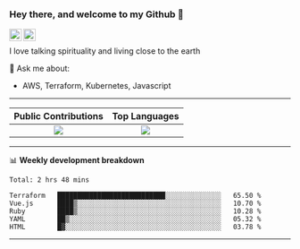 ### Hey there, and welcome to my Github 👋

<a href="https://www.linkedin.com/in/ibrahiem-mohammad/" target="_blank">
  <img align="left" alt="Ibrahiem's LinkdeIn" width="22px" src="https://cdn.worldvectorlogo.com/logos/linkedin-icon-2.svg"/>
</a>
<a href="https://imohammd.netlify.app/" target="_blank">
  <img align="left" alt="Ibrahiem's Website" width="22px" src="https://cdn.worldvectorlogo.com/logos/netlify.svg"/>
</a>
<br>

I love talking spirituality and living close to the earth
<br>

💬 Ask me about: 
- AWS, Terraform, Kubernetes, Javascript

-------

Public Contributions             |  Top Languages
:-------------------------:|:-------------------------:
![](https://github-readme-stats.vercel.app/api?username=ibrahiem96&show_icons=true&count_private=true&bg_color=30,e96443,904e95&title_color=fff&text_color=fff)  |  ![](https://github-readme-stats.vercel.app/api/top-langs/?username=ibrahiem96&layout=compact&bg_color=30,e96443,904e95&title_color=fff&text_color=fff&hide=html,css)

-------
📊 **Weekly development breakdown**
<!--START_SECTION:waka-->
```text
Total: 2 hrs 48 mins

Terraform   ███████████████████████████░░░░░░░░░░░░░░   65.50 % 
Vue.js      ████▒░░░░░░░░░░░░░░░░░░░░░░░░░░░░░░░░░░░░   10.70 % 
Ruby        ████▒░░░░░░░░░░░░░░░░░░░░░░░░░░░░░░░░░░░░   10.28 % 
YAML        ██▒░░░░░░░░░░░░░░░░░░░░░░░░░░░░░░░░░░░░░░   05.32 % 
HTML        █▓░░░░░░░░░░░░░░░░░░░░░░░░░░░░░░░░░░░░░░░   03.78 % 
```
<!--END_SECTION:waka-->
-------
